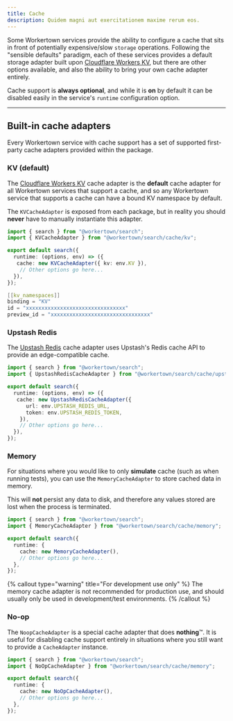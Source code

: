 ```yaml
---
title: Cache
description: Quidem magni aut exercitationem maxime rerum eos.
---
```


Some Workertown services provide the ability to configure a cache that sits in
front of potentially expensive/slow `storage` operations. Following the
"sensible defaults" paradigm, each of these services provides a default storage
adapter built upon
[Cloudflare Workers KV](https://developers.cloudflare.com/workers/learning/how-kv-works/),
but there are other options available, and also the ability to bring your own
cache adapter entirely.

Cache support is **always optional**, and while it is **on** by default it can be
disabled easily in the service's `runtime` configuration option.

---

## Built-in cache adapters

Every Workertown service with cache support has a set of supported first-party
cache adapters provided within the package.

### KV (default)

The 
[Cloudflare Workers KV](https://developers.cloudflare.com/workers/learning/how-kv-works/)
cache adapter is the **default** cache adapter for all Workertown services that
support a cache, and so any Workertown service that supports a cache can have a
bound KV namespace by default.

The `KVCacheAdapter` is exposed from each package, but in reality you should
**never** have to manually instantiate this adapter.

```ts
import { search } from "@workertown/search";
import { KVCacheAdapter } from "@workertown/search/cache/kv";

export default search({
  runtime: (options, env) => ({
   cache: new KVCacheAdapter({ kv: env.KV }),
    // Other options go here...
  }),
});
```

```c
[[kv_namespaces]]
binding = "KV"
id = "xxxxxxxxxxxxxxxxxxxxxxxxxxxxxxxx"
preview_id = "xxxxxxxxxxxxxxxxxxxxxxxxxxxxxxxx"
```

### Upstash Redis

The [Upstash Redis](https://docs.upstash.com/redis)  cache adapter uses
Upstash's Redis cache API to provide an edge-compatible cache.

```ts
import { search } from "@workertown/search";
import { UpstashRedisCacheAdapter } from "@workertown/search/cache/upstash-redis";

export default search({
  runtime: (options, env) => ({
   cache: new UpstashRedisCacheAdapter({ 
      url: env.UPSTASH_REDIS_URL,
      token: env.UPSTASH_REDIS_TOKEN,
    }),
    // Other options go here...
  }),
});
```

### Memory

For situations where you would like to only **simulate** cache (such as when
running tests), you can use the `MemoryCacheAdapter` to store cached data in
memory.

This will **not** persist any data to disk, and therefore any values stored are
lost when the process is terminated.

```ts
import { search } from "@workertown/search";
import { MemoryCacheAdapter } from "@workertown/search/cache/memory";

export default search({
  runtime: {
    cache: new MemoryCacheAdapter(),
    // Other options go here...
  },
});
```

{% callout type="warning" title="For development use only" %}
The memory cache adapter is not recommended for production use, and should
usually only be used in development/test environments.
{% /callout %}

### No-op

The `NoopCacheAdapter` is a special cache adapter that does **nothing**™. It is
useful for disabling cache support entirely in situations where you still want
to provide a `CacheAdapter` instance.

```ts
import { search } from "@workertown/search";
import { NoOpCacheAdapter } from "@workertown/search/cache/memory";

export default search({
  runtime: {
    cache: new NoOpCacheAdapter(),
    // Other options go here...
  },
});
```
